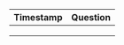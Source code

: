 | Timestamp | Question |
|-----------|----------|
|           |          |
|           |          |
|           |          |